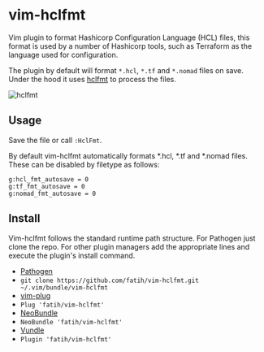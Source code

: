 # vim-hclfmt

Vim plugin to format Hashicorp Configuration Language (HCL) files, this
format is used by a number of Hashicorp tools, such as Terraform as the
language used for configuration.

The plugin by default will format `*.hcl`, `*.tf` and `*.nomad` files on save.
Under the hood it uses [hclfmt](https://github.com/fatih/hclfmt) to process the
files.

![hclfmt](http://g.recordit.co/fIQfohsGPI.gif)

## Usage

Save the file or call `:HclFmt`. 

By default vim-hclfmt automatically formats *.hcl, *.tf and *.nomad files.
These can be disabled by filetype as follows:

```
g:hcl_fmt_autosave = 0
g:tf_fmt_autosave = 0
g:nomad_fmt_autosave = 0
```

## Install

Vim-hclfmt follows the standard runtime path structure. For Pathogen just clone
the repo. For other plugin managers add the appropriate lines and execute the
plugin's install command.

*  [Pathogen](https://github.com/tpope/vim-pathogen)
  * `git clone https://github.com/fatih/vim-hclfmt.git ~/.vim/bundle/vim-hclfmt`
*  [vim-plug](https://github.com/junegunn/vim-plug)
  * `Plug 'fatih/vim-hclfmt'`
*  [NeoBundle](https://github.com/Shougo/neobundle.vim)
  * `NeoBundle 'fatih/vim-hclfmt'`
*  [Vundle](https://github.com/gmarik/vundle)
  * `Plugin 'fatih/vim-hclfmt'`

